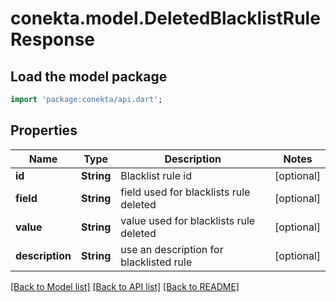 # conekta.model.DeletedBlacklistRuleResponse

## Load the model package
```dart
import 'package:conekta/api.dart';
```

## Properties
Name | Type | Description | Notes
------------ | ------------- | ------------- | -------------
**id** | **String** | Blacklist rule id | [optional] 
**field** | **String** | field used for blacklists rule deleted | [optional] 
**value** | **String** | value used for blacklists rule deleted | [optional] 
**description** | **String** | use an description for blacklisted rule | [optional] 

[[Back to Model list]](../README.md#documentation-for-models) [[Back to API list]](../README.md#documentation-for-api-endpoints) [[Back to README]](../README.md)


